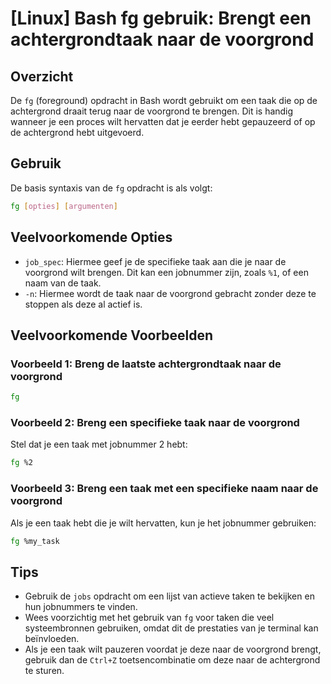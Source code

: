 # [Linux] Bash fg gebruik: Brengt een achtergrondtaak naar de voorgrond

## Overzicht
De `fg` (foreground) opdracht in Bash wordt gebruikt om een taak die op de achtergrond draait terug naar de voorgrond te brengen. Dit is handig wanneer je een proces wilt hervatten dat je eerder hebt gepauzeerd of op de achtergrond hebt uitgevoerd.

## Gebruik
De basis syntaxis van de `fg` opdracht is als volgt:

```bash
fg [opties] [argumenten]
```

## Veelvoorkomende Opties
- `job_spec`: Hiermee geef je de specifieke taak aan die je naar de voorgrond wilt brengen. Dit kan een jobnummer zijn, zoals `%1`, of een naam van de taak.
- `-n`: Hiermee wordt de taak naar de voorgrond gebracht zonder deze te stoppen als deze al actief is.

## Veelvoorkomende Voorbeelden

### Voorbeeld 1: Breng de laatste achtergrondtaak naar de voorgrond
```bash
fg
```

### Voorbeeld 2: Breng een specifieke taak naar de voorgrond
Stel dat je een taak met jobnummer 2 hebt:
```bash
fg %2
```

### Voorbeeld 3: Breng een taak met een specifieke naam naar de voorgrond
Als je een taak hebt die je wilt hervatten, kun je het jobnummer gebruiken:
```bash
fg %my_task
```

## Tips
- Gebruik de `jobs` opdracht om een lijst van actieve taken te bekijken en hun jobnummers te vinden.
- Wees voorzichtig met het gebruik van `fg` voor taken die veel systeembronnen gebruiken, omdat dit de prestaties van je terminal kan beïnvloeden.
- Als je een taak wilt pauzeren voordat je deze naar de voorgrond brengt, gebruik dan de `Ctrl+Z` toetsencombinatie om deze naar de achtergrond te sturen.
